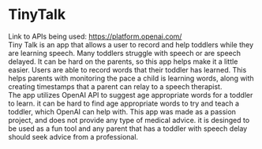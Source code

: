 # TinyTalk <br>
Link to APIs being used: https://platform.openai.com/ <br>
Tiny Talk is an app that allows a user to record and help toddlers while they are learning speech. Many toddlers struggle with speech or are speech delayed. It can be hard on the parents, so this app helps make it a little easier. Users are able to record words that their toddler has learned. This helps parents with monitoring the pace a child is learning words, along with creating timestamps that a parent can relay to a speech therapist. <br>
The app utilizes OpenAI API to suggest age appropriate words for a toddler to learn. it can be hard to find age appropriate words to try and teach a toddler, which OpenAI can help with. This app was made as a passion project, and does not provide any type of medical advice. it is desinged to be used as a fun tool and any parent that has a toddler with speech delay should seek advice from a professional.

